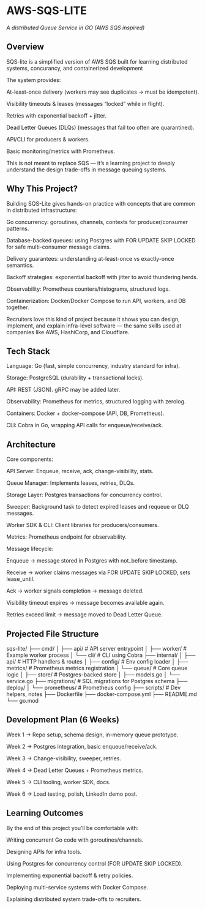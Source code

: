 # AWS-SQS-LITE

*A distributed Queue Service in GO (AWS SQS inspired)*

## Overview 
SQS-lite is a simplified version of AWS SQS built for learning distributed systems, concurancy, and containerized development

The system provides:

At-least-once delivery (workers may see duplicates → must be idempotent).

Visibility timeouts & leases (messages “locked” while in flight).

Retries with exponential backoff + jitter.

Dead Letter Queues (DLQs) (messages that fail too often are quarantined).

API/CLI for producers & workers.

Basic monitoring/metrics with Prometheus.

This is not meant to replace SQS — it’s a learning project to deeply understand the design trade-offs in message queuing systems.

## Why This Project?

Building SQS-Lite gives hands-on practice with concepts that are common in distributed infrastructure:

Go concurrency: goroutines, channels, contexts for producer/consumer patterns.

Database-backed queues: using Postgres with FOR UPDATE SKIP LOCKED for safe multi-consumer message claims.

Delivery guarantees: understanding at-least-once vs exactly-once semantics.

Backoff strategies: exponential backoff with jitter to avoid thundering herds.

Observability: Prometheus counters/histograms, structured logs.

Containerization: Docker/Docker Compose to run API, workers, and DB together.

Recruiters love this kind of project because it shows you can design, implement, and explain infra-level software — the same skills used at companies like AWS, HashiCorp, and Cloudflare.

## Tech Stack

Language: Go (fast, simple concurrency, industry standard for infra).

Storage: PostgreSQL (durability + transactional locks).

API: REST (JSON). gRPC may be added later.

Observability: Prometheus for metrics, structured logging with zerolog.

Containers: Docker + docker-compose (API, DB, Prometheus).

CLI: Cobra in Go, wrapping API calls for enqueue/receive/ack.

## Architecture

Core components:

API Server: Enqueue, receive, ack, change-visibility, stats.

Queue Manager: Implements leases, retries, DLQs.

Storage Layer: Postgres transactions for concurrency control.

Sweeper: Background task to detect expired leases and requeue or DLQ messages.

Worker SDK & CLI: Client libraries for producers/consumers.

Metrics: Prometheus endpoint for observability.

Message lifecycle:

Enqueue → message stored in Postgres with not_before timestamp.

Receive → worker claims messages via FOR UPDATE SKIP LOCKED, sets lease_until.

Ack → worker signals completion → message deleted.

Visibility timeout expires → message becomes available again.

Retries exceed limit → message moved to Dead Letter Queue.

## Projected File Structure
sqs-lite/
├── cmd/
│   ├── api/        # API server entrypoint
│   ├── worker/     # Example worker process
│   └── cli/        # CLI using Cobra
├── internal/
│   ├── api/        # HTTP handlers & routes
│   ├── config/     # Env config loader
│   ├── metrics/    # Prometheus metrics registration
│   └── queue/      # Core queue logic
│       ├── store/  # Postgres-backed store
│       ├── models.go
│       └── service.go
├── migrations/     # SQL migrations for Postgres schema
├── deploy/
│   └── prometheus/ # Prometheus config
├── scripts/        # Dev helpers, notes
├── Dockerfile
├── docker-compose.yml
├── README.md
└── go.mod

## Development Plan (6 Weeks)

Week 1 → Repo setup, schema design, in-memory queue prototype.

Week 2 → Postgres integration, basic enqueue/receive/ack.

Week 3 → Change-visibility, sweeper, retries.

Week 4 → Dead Letter Queues + Prometheus metrics.

Week 5 → CLI tooling, worker SDK, docs.

Week 6 → Load testing, polish, LinkedIn demo post.

## Learning Outcomes

By the end of this project you’ll be comfortable with:

Writing concurrent Go code with goroutines/channels.

Designing APIs for infra tools.

Using Postgres for concurrency control (FOR UPDATE SKIP LOCKED).

Implementing exponential backoff & retry policies.

Deploying multi-service systems with Docker Compose.

Explaining distributed system trade-offs to recruiters.